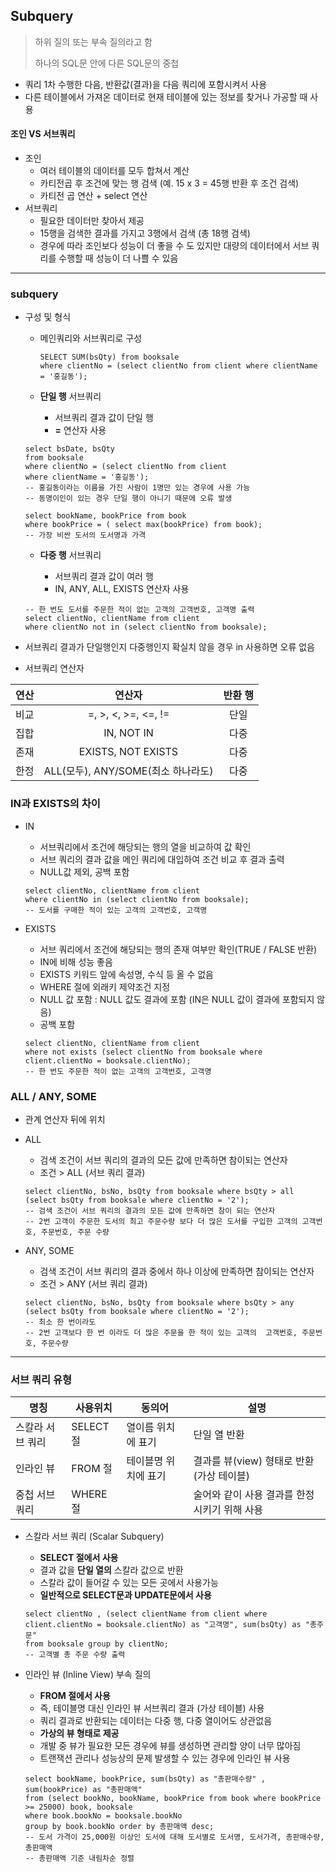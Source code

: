 ## Subquery

> 하위 질의 또는 부속 질의라고 함
>
> 하나의 SQL문 안에 다른 SQL문의 중첩

- 쿼리 1차 수행한 다음, 반환값(결과)을 다음 쿼리에 포함시켜서 사용
- 다른 테이블에서 가져온 데이터로 현재 테이블에 있는 정보를 찾거나 가공할 때 사용



#### 조인 VS 서브쿼리

- 조인
  - 여러 테이블의 데이터를 모두 합쳐서 계산
  - 카티전곱 후 조건에 맞는 행 검색 (예. 15 x 3 = 45행 반환 후 조건 검색)
  - 카티전 곱 연산 + select 연산
- 서브쿼리
  - 필요한 데이터만 찾아서 제공
  - 15행을 검색한 결과를 가지고 3행에서 검색 (총 18행 검색)
  - 경우에 따라 조인보다 성능이 더 좋을 수 도 있지만  대량의 데이터에서 서브 쿼리를 수행할 때 성능이 더 나쁠 수 있음



------------------

### subquery

- 구성 및 형식

  - 메인쿼리와 서브쿼리로 구성

    ```mysql
    SELECT SUM(bsQty) from booksale 
    where clientNo = (select clientNo from client where clientName = '홍길동');
    ```

    

  - **단일 행** 서브쿼리

    - 서브쿼리 결과 값이 단일 행
    -  **=** 연산자 사용

  ```mysql
  select bsDate, bsQty
  from booksale
  where clientNo = (select clientNo from client
  where clientName = '홍길동');
  -- 홍길동이라는 이름을 가진 사람이 1명만 있는 경우에 사용 가능
  -- 동명이인이 있는 경우 단일 행이 아니기 때문에 오류 발생
  
  select bookName, bookPrice from book
  where bookPrice = ( select max(bookPrice) from book);
  -- 가장 비싼 도서의 도서명과 가격
  ```

  

  

  - **다중 행** 서브쿼리

    - 서브쿼리 결과 값이 여러 행
    - IN, ANY, ALL, EXISTS 연산자 사용

  ```mysql
  -- 한 번도 도서를 주문한 적이 없는 고객의 고객번호, 고객명 출력
  select clientNo, clientName from client 
  where clientNo not in (select clientNo from booksale);
  ```



- 서브쿼리 결과가 단일행인지 다중행인지 확실치 않을 경우 in 사용하면 오류 없음



- 서브쿼리 연산자

| 연산 |               연산자               | 반환 행 |
| :--: | :--------------------------------: | :-----: |
| 비교 |        =, >, <, >=, <=, !=         |  단일   |
| 집합 |             IN, NOT IN             |  다중   |
| 존재 |         EXISTS, NOT EXISTS         |  다중   |
| 한정 | ALL(모두), ANY/SOME(최소 하나라도) |  다중   |



### IN과 EXISTS의 차이

- IN
  - 서브쿼리에서 조건에 해당되는 행의 열을 비교하여 값 확인
  - 서브 쿼리의 결과 값을 메인 쿼리에 대입하여 조건 비교 후 결과 출력
  - NULL값 제외, 공백 포함
  
  ```mysql
  select clientNo, clientName from client 
  where clientNo in (select clientNo from booksale);
  -- 도서를 구매한 적이 있는 고객의 고객번호, 고객명
  ```
  
  
  
- EXISTS
  - 서브 쿼리에서 조건에 해당되는 행의 존재 여부만 확인(TRUE / FALSE 반환)
  - IN에 비해 성능 좋음
  - EXISTS 키워드 앞에 속성명, 수식 등 올 수 없음
  - WHERE 절에 외래키 제약조건 지정
  - NULL 값 포함 : NULL 값도 결과에 포함 (IN은 NULL 값이 결과에 포함되지 않음)
  - 공백 포함
  
  ```mysql
  select clientNo, clientName from client 
  where not exists (select clientNo from booksale where client.clientNo = booksale.clientNo);
  -- 한 번도 주문한 적이 없는 고객의 고객번호, 고객명
  ```
  
  



### ALL / ANY, SOME

- 관계 연산자 뒤에 위치

- ALL

  - 검색 조건이 서브 쿼리의 결과의 모든 값에 만족하면 참이되는 연산자
  - 조건 > ALL (서브 쿼리 결과)

  ```mysql
  select clientNo, bsNo, bsQty from booksale where bsQty > all (select bsQty from booksale where clientNo = '2');
  -- 검색 조건이 서브 쿼리의 결과의 모든 값에 만족하면 참이 되는 연산자
  -- 2번 고객이 주문한 도서의 최고 주문수량 보다 더 많은 도서를 구입한 고객의 고객번호, 주문번호, 주문 수량
  ```

  

- ANY, SOME

	- 검색 조건이 서브 쿼리의 결과 중에서 하나 이상에 만족하면 참이되는 연산자
	- 조건 > ANY (서브 쿼리 결과)
	
	```mysql
	select clientNo, bsNo, bsQty from booksale where bsQty > any (select bsQty from booksale where clientNo = '2');
	-- 최소 한 번이라도
	-- 2번 고객보다 한 번 이라도 더 많은 주문을 한 적이 있는 고객의  고객번호, 주문번호, 주문수량
	```
	
	

-----------------------------



### 서브 쿼리 유형

| 명칭             | 사용위치  | 동의어               | 설명                                         |
| ---------------- | --------- | -------------------- | -------------------------------------------- |
| 스칼라 서브 쿼리 | SELECT 절 | 열이름 위치에 표기   | 단일 열 반환                                 |
| 인라인 뷰        | FROM 절   | 테이블명 위치에 표기 | 결과를 뷰(view) 형태로 반환 (가상 테이블)    |
| 중첩 서브 쿼리   | WHERE 절  |                      | 술어와 같이 사용 결과를 한정시키기 위해 사용 |



- 스칼라 서브 쿼리 (Scalar Subquery)

  - **SELECT 절에서 사용**
  - 결과 값을 **단일 열의** 스칼라 값으로 반환
  - 스칼라 값이 들어갈 수 있는 모든 곳에서 사용가능
  - **일반적으로 SELECT문과 UPDATE문에서 사용**

  ```MYSQL
  select clientNo , (select clientName from client where client.clientNo = booksale.clientNo) as "고객명", sum(bsQty) as "총주문"
  from booksale group by clientNo;
  -- 고객별 총 주문 수량 출력
  ```

  

- 인라인 뷰 (Inline View) 부속 질의

  - **FROM 절에서 사용**
  - 즉, 테이블명 대신 인라인 뷰 서브쿼리 결과 (가상 테이블) 사용
  - 쿼리 결과로 반환되는 데이터는 다중 행, 다중 열이어도 상관없음
  - **가상의 뷰 형태로 제공**
  - 개발 중 뷰가 필요한 모든 경우에 뷰를 생성하면 관리할 양이 너무 많아짐
  - 트랜잭션 관리나 성능상의 문제 발생할 수 있는 경우에 인라인 뷰 사용

  ```mysql
  select bookName, bookPrice, sum(bsQty) as "총판매수량" , sum(bookPrice) as "총판매액" 
  from (select bookNo, bookName, bookPrice from book where bookPrice >= 25000) book, booksale
  where book.bookNo = booksale.bookNo
  group by book.bookNo order by 총판매액 desc;
  -- 도서 가격이 25,000원 이상인 도서에 대해 도서별로 도서명, 도서가격, 총판매수량, 총판매액
  -- 총판매액 기준 내림차순 정렬
  ```

  
